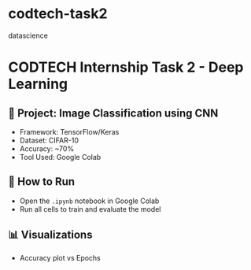 # codtech-task2
datascience
# CODTECH Internship Task 2 - Deep Learning

## 🧠 Project: Image Classification using CNN

- Framework: TensorFlow/Keras
- Dataset: CIFAR-10
- Accuracy: ~70%
- Tool Used: Google Colab

## 🚀 How to Run
- Open the `.ipynb` notebook in Google Colab
- Run all cells to train and evaluate the model

## 📊 Visualizations
- Accuracy plot vs Epochs
